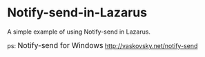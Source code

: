 # Notify-send-in-Lazarus
A simple example of using Notify-send in Lazarus.

ps: <big>Notify-send for Windows</big>
http://vaskovsky.net/notify-send
